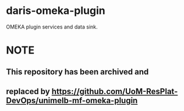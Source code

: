 # daris-omeka-plugin
OMEKA plugin services and data sink.


# NOTE
## This repository has been archived and 
## replaced by https://github.com/UoM-ResPlat-DevOps/unimelb-mf-omeka-plugin

